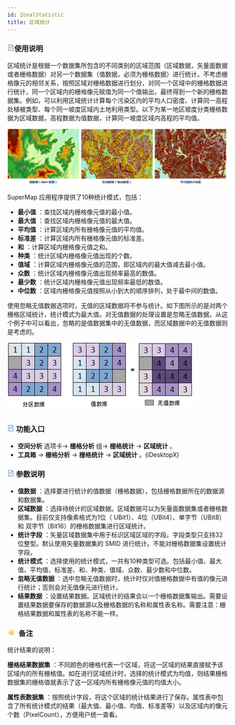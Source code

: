 ```yaml
---
id: ZonalStatistic
title: 区域统计
---
```

### ![](../../../img/read.gif)使用说明

区域统计是根据一个数据集所包含的不同类别的区域范围（区域数据，矢量面数据或者栅格数据）对另一个数据集（值数据，必须为栅格数据）进行统计。不考虑栅格像元的相邻关系，按照区域对栅格数据进行划分，对同一个区域中的栅格数据进行统计，同一个区域内的栅格像元赋值为同一个值输出，最终得到一个新的栅格数据集。例如，可以利用区域统计计算每个污染区内的平均人口密度、计算同一高程处植被类型、每个同一坡度区域内土地利用类型。以下为某一地区坡度分类栅格数据为区域数据，高程数据为值数据，计算同一坡度区域内高程的平均值。

![](img/demdata.png) 

SuperMap 应用程序提供了10种统计模式，包括：
  * **最小值** ：查找区域内栅格像元值的最小值。
  * **最大值** ：查找区域内栅格像元值的最大值。
  * **平均值** ：计算区域内所有栅格像元值的平均值。
  * **标准差** ：计算区域内所有栅格像元值的标准差。
  * **和** ：计算区域内栅格像元值之和。
  * **种类** ：统计区域内栅格像元值出现的个数。
  * **值域** ：计算区域内栅格像元值的范围，即区域内的最大值减去最小值。
  * **众数** ：统计区域内栅格像元值出现频率最高的数值。
  * **最少数** ：统计区域内栅格像元值出现频率最低的数值。
  * **中位数** ：区域内栅格像元值按照从小到大的顺序排列，处于最中间的数值。

使用忽略无值数据选项时，无值的区域数据将不参与统计。如下图所示的是对两个栅格区域统计，统计模式为最大值。对无值数据的处理设置是忽略无值数据，从这个例子中可以看出，忽略的是值数据集中的无值数据，而区域数据中的无值数据则是考虑的。

![](img/ZonalExample.png)  

### ![](../../../img/read.gif) 功能入口

  * **空间分析** 选项卡-> **栅格分析** 组-> **栅格统计** -> **区域统计** 。
  * **工具箱** -> **栅格分析** -> **栅格统计** -> **区域统计** 。(iDesktopX) 

### ![](../../../img/read.gif) 参数说明

  * **值数据** ：选择要进行统计的值数据（栅格数据），包括栅格数据所在的数据源和数据集。
  * **区域数据** ：选择待统计的区域数据。区域数据可以为矢量面数据集或者栅格数据集。目前仅支持像素格式为1位（ UBit1）、4位（UBit4）、单字节（UBit8） 和 双字节（Bit16）的栅格数据集进行区域统计。 
  * **统计字段** ：矢量区域数据集中用于标识区域区域的字段。字段类型只支持32位整型。默认使用矢量数据集的 SMID 进行统计。不能对栅格数据集设置统计字段。
  * **统计模式** ：选择使用的统计模式，一共有10种类型可选。包括最小值、最大值、平均值、标准差、和、种类、值域、众数、最少数和中位数。
  * **忽略无值数据** ：选中忽略无值数据时，统计时仅对值栅格数据中有值的像元进行统计；否则会对无值像元进行统计。
  * **结果数据** ：设置结果数据。区域统计的结果会以一个栅格数据集输出。需要设置结果数据要保存的数据源以及栅格数据的名称和属性表名称。需要注意：栅格结果数据和属性表的名称不能一样。

### ![](../../../img/note.png) 备注

统计结果的说明：

**栅格结果数据集**
：不同颜色的栅格代表一个区域，将这一区域的结果直接赋予该区域内的所有栅格值。如在进行区域统计时，选择的统计模式为均值，则结果栅格数据集的栅格值就表示了这一区域内所有栅格像元值的均值大小。

**属性表数据集**
：按照统计字段，将这个区域的统计结果进行了保存。属性表中包含了所有统计模式的结果（最大值、最小值、均值、标准差等）以及区域内的像元个数（PixelCount），方便用户统一查看。